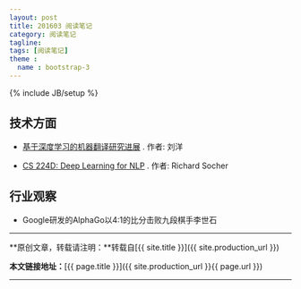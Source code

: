 ```yaml
---
layout: post
title: 201603 阅读笔记
category: 阅读笔记
tagline: 
tags: [阅读笔记]
theme :
  name : bootstrap-3
---
```

{% include JB/setup %}

## 技术方面

+ [基于深度学习的机器翻译研究进展](http://vdisk.weibo.com/s/FGSzrtQf1Xgz) . 作者: 刘洋 

+ [CS 224D: Deep Learning for NLP](http://cs224d.stanford.edu/) . 作者: Richard Socher

## 行业观察

+ Google研发的AlphaGo以4:1的比分击败九段棋手李世石


* * *

**原创文章，转载请注明：**转载自[{{ site.title }}]({{ site.production_url }})

**本文链接地址：**[{{ page.title }}]({{ site.production_url }}{{ page.url }})

* * *
